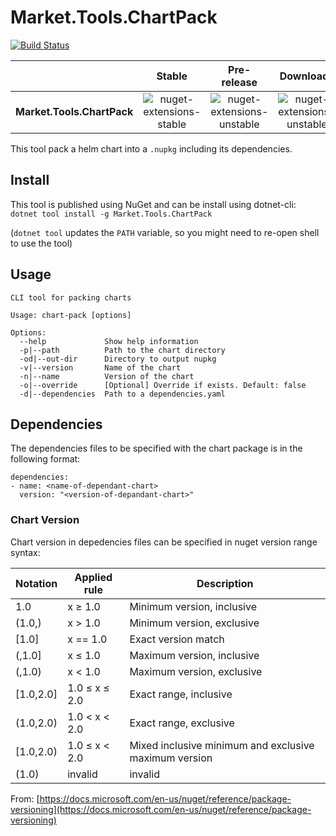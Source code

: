 # Market.Tools.ChartPack

[![Build Status](https://travis-ci.org/market-group/chart-pack.svg?branch=master)](https://travis-ci.org/market-group/chart-pack)

|                                            |                Stable                                                                                     |                                                       Pre-release                                           |                                   Downloads                                                             |
| -----------------------------------------: | :-------------------------------------------------------------------------------------------------------: | :---------------------------------------------------------------------------------------------------------: | :-----------------------------------------------------------------------------------------------------: |
| **Market.Tools.ChartPack**  |     ![nuget-extensions-stable](https://img.shields.io/nuget/v/Market.Tools.ChartPack.svg)  | ![nuget-extensions-unstable](https://img.shields.io/nuget/vpre/Market.Tools.ChartPack.svg)   | ![nuget-extensions-unstable](https://img.shields.io/nuget/dt/Market.Tools.ChartPack.svg) |

This tool pack a helm chart into a `.nupkg` including its dependencies. 

## Install

This tool is published using NuGet and can be install using dotnet-cli:  
`dotnet tool install -g Market.Tools.ChartPack`

(`dotnet tool` updates the `PATH` variable, so you might need to re-open shell to use the tool)

## Usage

```
CLI tool for packing charts

Usage: chart-pack [options]

Options:
  --help             Show help information
  -p|--path          Path to the chart directory
  -od|--out-dir      Directory to output nupkg
  -v|--version       Name of the chart
  -n|--name          Version of the chart
  -o|--override      [Optional] Override if exists. Default: false
  -d|--dependencies  Path to a dependencies.yaml
```

## Dependencies

The dependencies files to be specified with the chart package is in the following format:

```
dependencies:
- name: <name-of-dependant-chart>
  version: "<version-of-depandant-chart>"
```

### Chart Version
Chart version in depedencies files can be specified in nuget version range syntax:

|Notation|Applied rule|Description|
|--- |--- |--- |
|1.0|x ≥ 1.0|Minimum version, inclusive|
|(1.0,)|x > 1.0|Minimum version, exclusive|
|[1.0]|x == 1.0|Exact version match|
|(,1.0]|x ≤ 1.0|Maximum version, inclusive|
|(,1.0)|x < 1.0|Maximum version, exclusive|
|[1.0,2.0]|1.0 ≤ x ≤ 2.0|Exact range, inclusive|
|(1.0,2.0)|1.0 < x < 2.0|Exact range, exclusive|
|[1.0,2.0)|1.0 ≤ x < 2.0|Mixed inclusive minimum and exclusive maximum version|
|(1.0)|invalid|invalid|

From: [https://docs.microsoft.com/en-us/nuget/reference/package-versioning](https://docs.microsoft.com/en-us/nuget/reference/package-versioning)
